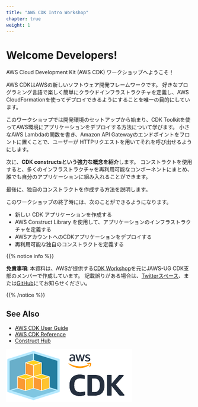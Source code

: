 ```yaml
---
title: "AWS CDK Intro Workshop"
chapter: true
weight: 1
---
```


# Welcome Developers!

AWS Cloud Development Kit (AWS CDK) ワークショップへようこそ！

AWS CDKはAWSの新しいソフトウェア開発フレームワークです。
好きなプログラミング言語で楽しく簡単にクラウドインフラストラクチャを定義し、AWS CloudFormationを使ってデプロイできるようにすることを唯一の目的にしています。

このワークショップでは開発環境のセットアップから始まり、CDK Toolkitを使ってAWS環境にアプリケーションをデプロイする方法について学びます。
小さなAWS Lambdaの関数を書き、Amazon API Gatewayのエンドポイントをフロントに置くことで、ユーザーが HTTPリクエストを用いてそれを呼び出せるようにします。

次に、**CDK constructsという強力な概念を紹介**します。
コンストラクトを使用すると、多くのインフラストラクチャを再利用可能なコンポーネントにまとめ、誰でも自分のアプリケーションに組み入れることができます。

最後に、独自のコンストラクトを作成する方法を説明します。

このワークショップの終了時には、次のことができるようになります。

- 新しい CDK アプリケーションを作成する
- AWS Construct Library を使用して、アプリケーションのインフラストラクチャを定義する
- AWSアカウントへのCDKアプリケーションをデプロイする
- 再利用可能な独自のコンストラクトを定義する

{{% notice info %}}

**免責事項**: 本資料は、AWSが提供する[CDK Workshop](https://cdkworkshop.com/)を元にJAWS-UG CDK支部のメンバーで作成しています。
記載誤りがある場合は、[Twitterスペース](https://twitter.com/i/communities/1539905872230420481)、または[GitHub](https://github.com/jaws-ug-cdk/aws-cdk-intro-workshop/issues)にてお知らせください。

{{% /notice %}}

## See Also

- [AWS CDK User Guide](https://docs.aws.amazon.com/CDK/latest/userguide)
- [AWS CDK Reference](https://docs.aws.amazon.com/cdk/api/v2/docs/aws-construct-library.html)
- [Construct Hub](https://constructs.dev/)

![](images/cdk-logo.png)
